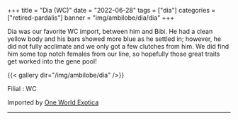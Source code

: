 +++
title = "Dia (WC)"
date = "2022-06-28"
tags = ["dia"]
categories = ["retired-pardalis"]
banner = "img/ambilobe/dia/dia"
+++

Dia was our favorite WC import, between him and Bibi. He had a clean yellow body and his bars showed more blue as he settled in; however, he did not fully acclimate and we only got a few clutches from him. We did find him some top notch females from our line, so hopefully those great traits get worked into the gene pool!

{{< gallery dir="/img/ambilobe/dia" />}}

Filial
: WC

Imported by [One World Exotica](https://www.instagram.com/oneworldexotica/)

---